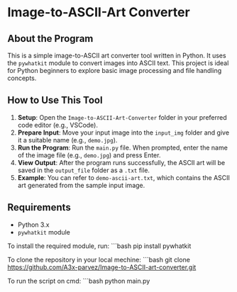 # Image-to-ASCII-Art Converter

## About the Program
This is a simple image-to-ASCII art converter tool written in Python. It uses the `pywhatkit` module to convert images into ASCII text. This project is ideal for Python beginners to explore basic image processing and file handling concepts.

## How to Use This Tool
1. **Setup**: Open the `Image-to-ASCII-Art-Converter` folder in your preferred code editor (e.g., VSCode).
2. **Prepare Input**: Move your input image into the `input_img` folder and give it a suitable name (e.g., `demo.jpg`).
3. **Run the Program**: Run the `main.py` file. When prompted, enter the name of the image file (e.g., `demo.jpg`) and press Enter.
4. **View Output**: After the program runs successfully, the ASCII art will be saved in the `output_file` folder as a `.txt` file.
5. **Example**: You can refer to `demo-ascii-art.txt`, which contains the ASCII art generated from the sample input image.

## Requirements
- Python 3.x
- `pywhatkit` module

 To install the required module, run:
    ```bash
    pip install pywhatkit

 To clone the repository in your local mechine:
    ```bash
    git clone           https://github.com/A3x-parvez/Image-to-ASCII-art-converter.git

 To run the script on cmd:
    ```bash
    python main.py


